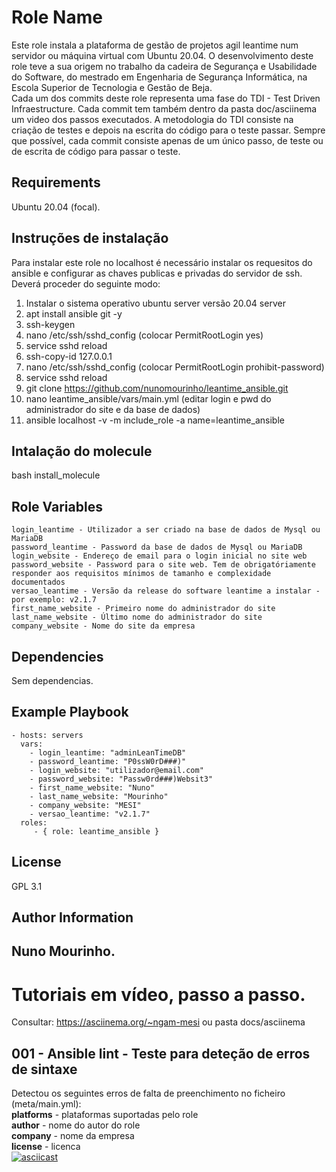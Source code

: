 Role Name
=========

Este role instala a plataforma de gestão de projetos agil leantime num servidor ou máquina virtual com Ubuntu 20.04. O desenvolvimento deste role teve a sua origem no trabalho da cadeira de Segurança e Usabilidade do Software, do mestrado em Engenharia de Segurança Informática, na Escola Superior de Tecnologia e Gestão de Beja.  
Cada um dos commits deste role representa uma fase do TDI - Test Driven Infraestructure. Cada commit tem também dentro da pasta doc/asciinema um video dos passos executados. A metodologia do TDI consiste na criação de testes e depois na escrita do código para o teste passar. Sempre que possível, cada commit consiste apenas de um único passo, de teste ou de escrita de código para passar o teste.

Requirements
------------

Ubuntu 20.04 (focal). 

Instruções de instalação
------------
Para instalar este role no localhost é necessário instalar os requesitos do ansible e configurar as chaves publicas e privadas do servidor de ssh. Deverá proceder do seguinte modo:  
1) Instalar o sistema operativo ubuntu server versão 20.04 server  
2) apt install ansible git -y
3) ssh-keygen
4) nano /etc/ssh/sshd_config (colocar PermitRootLogin yes)
5) service sshd reload
6) ssh-copy-id 127.0.0.1
7) nano /etc/ssh/sshd_config (colocar PermitRootLogin prohibit-password)
8) service sshd reload
9) git clone https://github.com/nunomourinho/leantime_ansible.git
10)  nano leantime_ansible/vars/main.yml (editar login e pwd do administrador do site e da base de dados)
11) ansible localhost -v -m include_role -a name=leantime_ansible

Intalação do molecule
------------
bash install_molecule

Role Variables
--------------
    login_leantime - Utilizador a ser criado na base de dados de Mysql ou MariaDB
    password_leantime - Password da base de dados de Mysql ou MariaDB
    login_website - Endereço de email para o login inicial no site web
    password_website - Password para o site web. Tem de obrigatóriamente responder aos requisitos mínimos de tamanho e complexidade documentados
    versao_leantime - Versão da release do software leantime a instalar - por exemplo: v2.1.7
    first_name_website - Primeiro nome do administrador do site
    last_name_website - Último nome do administrador do site
    company_website - Nome do site da empresa

Dependencies
------------

Sem dependencias.

Example Playbook
----------------

    - hosts: servers
      vars:
        - login_leantime: "adminLeanTimeDB"  
        - password_leantime: "P0ssW0rD###)"  
        - login_website: "utilizador@email.com"  
        - password_website: "Passw0rd###)Websit3"  
        - first_name_website: "Nuno"  
        - last_name_website: "Mourinho"  
        - company_website: "MESI"  
        - versao_leantime: "v2.1.7"  
      roles:
         - { role: leantime_ansible }                  

License
-------

GPL 3.1

Author Information
------------------

Nuno Mourinho.
---

Tutoriais em vídeo, passo a passo.
=========
Consultar: https://asciinema.org/~ngam-mesi ou pasta docs/asciinema

001 - Ansible lint - Teste para deteção de erros de sintaxe
---

Detectou os seguintes erros de falta de preenchimento no ficheiro (meta/main.yml):   
**platforms** - plataformas suportadas pelo role  
**author** - nome do autor do role  
**company** - nome da empresa  
**license** - licenca  
[![asciicast](https://asciinema.org/a/419965.svg)](https://asciinema.org/a/419965)
